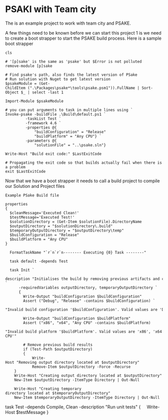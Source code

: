 <h1> PSAKI with Team city </h1>

The is an example project to work with team city and PSAKE.

A few things need to be known before we can start this project 1 is we need to create a boot strapper to start the PSAKE build process.
Here is a sample boot strapper

    cls

    # '[p]sake' is the same as 'psake' but $Error is not polluted
    remove-module [p]sake

    # Find psake's path, also finds the latest version of PSake
    # Run solution with Nuget to get latest version 
    $psakeModule = (Get-ChildItem (".\Packages\psake*\tools\psake.psm1")).FullName | Sort-Object $_ | select -last 1
    
    Import-Module $psakeModule

    # you can put arguments to task in multiple lines using `
    Invoke-psake -buildFile .\Build\default.ps1 `
			 -taskList Test `
			 -framework 4.6 `
		     -properties @{ 
				 "buildConfiguration" = "Release"
				 "buildPlatform" = "Any CPU"} `
			 -parameters @{ 
				 "solutionFile" = "..\psake.sln"}

    Write-Host "Build exit code:" $LastExitCode

    # Propagating the exit code so that builds actually fail when there is a problem
    exit $LastExitCode


Now that we have a boot strapper it needs to call a build project to compile our Solution and Project files

    Example PSake Build file 

    properties
    {
      $cleanMessage='Executed Clean!'
      $testMessage='Executed Test!'
      $solutionDirectory = (Get-Item $solutionFile).DirectoryName
      $outputDirectory = "$solutionDirectory\.build"
      $temporaryOutputDirectory = "$outputDirectory\temp"
      $buildConfiguration = "Release"
      $buildPlatform = "Any CPU"
    }

      FormatTaskName "`r`n`r`n-------- Executing {0} Task --------"

      task default -depends Test

      task Init `
          -description "Initialises the build by removing previous artifacts and creating output directories" `
          -requiredVariables outputDirectory, temporaryOutputDirectory `
          {
        	Write-Output "buildConfiguration $buildConfiguration"
        	Assert ("Debug", "Release" -contains $buildConfiguration) `
        	"Invalid build configuration '$buildConfiguration'. Valid values are 'Debug' or 'Release'"
        	
        	Write-Output "buildConfiguration $buildPlatform"
        	Assert ("x86", "x64", "Any CPU" -contains $buildPlatform)
        		"Invalid build platform '$buildPlatform'. Valid values are 'x86', 'x64' or 'Any CPU'"
        		
        	# Remove previous build results
        	if (Test-Path $outputDirectory) 
        	{
        		Write-Host "Removing output directory located at $outputDirectory"
        		Remove-Item $outputDirectory -Force -Recurse
		}
		Write-Host "Creating output directory located at $outputDirectory"
		New-Item $outputDirectory -ItemType Directory | Out-Null

		Write-Host "Creating temporary directory located at $temporaryOutputDirectory"
		New-Item $temporaryOutputDirectory -ItemType Directory | Out-Null

 
task Test -depends Compile, Clean -description "Run unit tests" { 
  	Write-Host $testMessage
}
